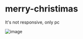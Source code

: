 # merry-christimas
It's not responsive, only pc

![image](https://github.com/Umitt96/merry-christimas/assets/55894059/a820a5e7-1124-427e-ba76-793bfc102eec)

